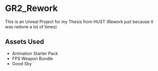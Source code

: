 # GR2_Rework

This is an Unreal Project for my Thesis from HUST (Rework just because it was redone a lot of times)

## Assets Used

- Animation Starter Pack
- FPS Weapon Bundle
- Good Sky
